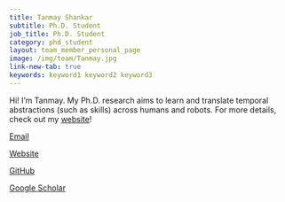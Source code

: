 ```yaml
---
title: Tanmay Shankar
subtitle: Ph.D. Student
job_title: Ph.D. Student
category: phd_student
layout: team_member_personal_page
image: /img/team/Tanmay.jpg
link-new-tab: true
keywords: keyword1 keyword2 keyword3
---
```


Hi! I’m Tanmay. My Ph.D. research aims to learn and translate temporal
abstractions (such as skills) across humans and robots. For more details,
check out my [website](tanmayshankar.github.io)!

[Email](mailto:tanmayshankar@cmu.edu)

[Website](tanmayshankar.github.io)

[GitHub](https://github.com/tanmayshankar)

[Google Scholar](‪https://scholar.google.co.in/citations?user=0k1qcvgAAAAJ&hl=en)
